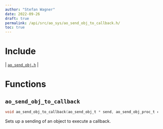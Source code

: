 ```yaml
---
author: "Stefan Wagner"
date: 2022-09-26
draft: true
permalink: /api/src/ao_sys/ao_send_obj_to_callback.h/
toc: true
---
```


# Include

| [`ao_send_obj.h`](ao_send_obj.h.md) |

# Functions

## `ao_send_obj_to_callback`

```c
void ao_send_obj_to_callback(ao_send_obj_t * send, ao_send_obj_proc_t callback);
```

Sets up a sending of an object to execute a callback.
